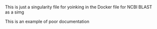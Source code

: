 This is just a singularity file for yoinking in the Docker file for NCBI BLAST as a simg

This is an example of poor documentation
